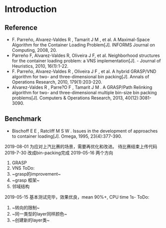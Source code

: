 # Introduction
## Reference
- F. Parreño, Alvarez-Valdes R , Tamarit J M , et al. A Maximal-Space Algorithm for the Container Loading Problem[J]. INFORMS Journal on Computing, 2008, 20.
- Parreño F, Alvarez-Valdes R, Oliveira J F, et al. Neighborhood structures for the container loading problem: a VNS implementation[J]. - Journal of Heuristics, 2010, 16(1):1-22.
- F. Parreño, Alvarez-Valdes R , Oliveira J F , et al. A hybrid GRASP/VND algorithm for two- and three-dimensional bin packing[J]. Annals of Operations Research, 2010, 179(1):203-220.
- Alvarez-Valdes R , Parre?O F , Tamarit J M . A GRASP/Path Relinking algorithm for two- and three-dimensional multiple bin-size bin packing problems[J]. Computers & Operations Research, 2013, 40(12):3081-3090.
## Benchmark
- Bischoff E E , Ratcliff M S W . Issues in the development of approaches to container loading[J]. Omega, 1995, 23(4):377-390.

2019-08-01
为应对上汽比赛的场景，需要再优化和改进。
待比赛结束上传代码
2019-7-30
改成bin-packing完成
2019-05-16
两个方向
1. GRASP
2. VNS
ToDo:
1. ~grasp的improvement~
2. ~grasp 框架~
3. 邻域结构

2019-05-15
基本测试完毕，效果优良，mean 90%+, CPU time 1s-
ToDo:
1. ~转向的限制~
2. ~同一类型的layer同样颜色~
3. ~创建新的layer类~

